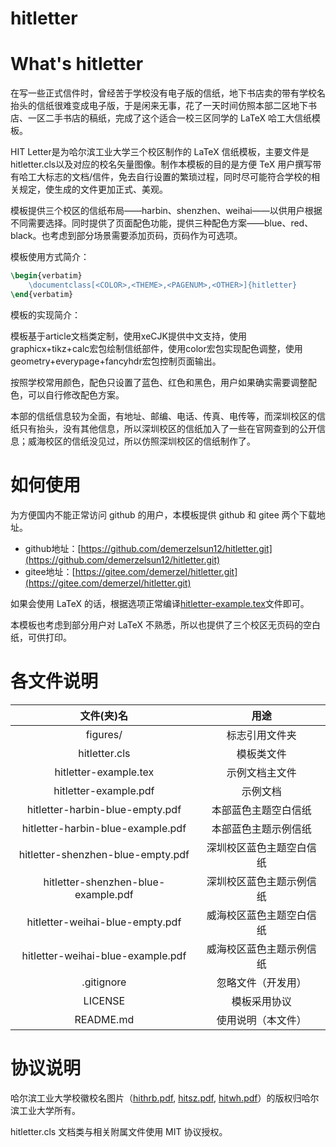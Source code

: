 # hitletter

# What's hitletter

在写一些正式信件时，曾经苦于学校没有电子版的信纸，地下书店卖的带有学校名抬头的信纸很难变成电子版，于是闲来无事，花了一天时间仿照本部二区地下书店、一区二手书店的稿纸，完成了这个适合一校三区同学的 LaTeX 哈工大信纸模板。

HIT Letter是为哈尔滨工业大学三个校区制作的 LaTeX 信纸模板，主要文件是hitletter.cls以及对应的校名矢量图像。制作本模板的目的是方便 TeX 用户撰写带有哈工大标志的文档/信件，免去自行设置的繁琐过程，同时尽可能符合学校的相关规定，使生成的文件更加正式、美观。

模板提供三个校区的信纸布局——harbin、shenzhen、weihai——以供用户根据不同需要选择。同时提供了页面配色功能，提供三种配色方案——blue、red、black。也考虑到部分场景需要添加页码，页码作为可选项。

模板使用方式简介：

```tex
\begin{verbatim}
    \documentclass[<COLOR>,<THEME>,<PAGENUM>,<OTHER>]{hitletter}
\end{verbatim}
```


模板的实现简介：

模板基于article文档类定制，使用xeCJK提供中文支持，使用graphicx+tikz+calc宏包绘制信纸部件，使用color宏包实现配色调整，使用geometry+everypage+fancyhdr宏包控制页面输出。

按照学校常用颜色，配色只设置了蓝色、红色和黑色，用户如果确实需要调整配色，可以自行修改配色方案。

本部的信纸信息较为全面，有地址、邮编、电话、传真、电传等，而深圳校区的信纸只有抬头，没有其他信息，所以深圳校区的信纸加入了一些在官网查到的公开信息；威海校区的信纸没见过，所以仿照深圳校区的信纸制作了。

# 如何使用

为方便国内不能正常访问 github 的用户，本模板提供 github 和 gitee 两个下载地址。

- github地址：[https://github.com/demerzelsun12/hitletter.git](https://github.com/demerzelsun12/hitletter.git)
- gitee地址：[https://gitee.com/demerzel/hitletter.git](https://gitee.com/demerzel/hitletter.git)

如果会使用 LaTeX 的话，根据选项正常编译[hitletter-example.tex](./hitletter-example.tex)文件即可。

本模板也考虑到部分用户对 LaTeX 不熟悉，所以也提供了三个校区无页码的空白纸，可供打印。

# 各文件说明

| 文件(夹)名          | 用途 |
|:----:|:----:|
| figures/ | 标志引用文件夹 |
| hitletter.cls | 模板类文件 |
| hitletter-example.tex | 示例文档主文件 |
| hitletter-example.pdf | 示例文档 |
| hitletter-harbin-blue-empty.pdf | 本部蓝色主题空白信纸 |
| hitletter-harbin-blue-example.pdf | 本部蓝色主题示例信纸 |
| hitletter-shenzhen-blue-empty.pdf | 深圳校区蓝色主题空白信纸 |
| hitletter-shenzhen-blue-example.pdf | 深圳校区蓝色主题示例信纸 |
| hitletter-weihai-blue-empty.pdf | 威海校区蓝色主题空白信纸 |
| hitletter-weihai-blue-example.pdf | 威海校区蓝色主题示例信纸 |
| .gitignore| 忽略文件（开发用） |
| LICENSE | 模板采用协议 |
| README.md | 使用说明（本文件） |

# 协议说明

哈尔滨工业大学校徽校名图片（[hithrb.pdf](./figures/hithrb.pdf), [hitsz.pdf](./figures/hitsz.pdf), [hitwh.pdf](./figures/hitwh.pdf)）的版权归哈尔滨工业大学所有。

hitletter.cls 文档类与相关附属文件使用 MIT 协议授权。

